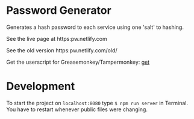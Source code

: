 # Password Generator

Generates a hash password to each service using one 'salt' to hashing.

See the live page at https:pw.netlify.com

See the old version https:pw.netlify.com/old/

Get the userscript for Greasemonkey/Tampermonkey: [get](http://tatomyr.github.io/pw/userscript/pw.user.js)

# Development

To start the project on `localhost:8080` type `$ npm run server` in Terminal.
You have to restart whenever public files were changing.
